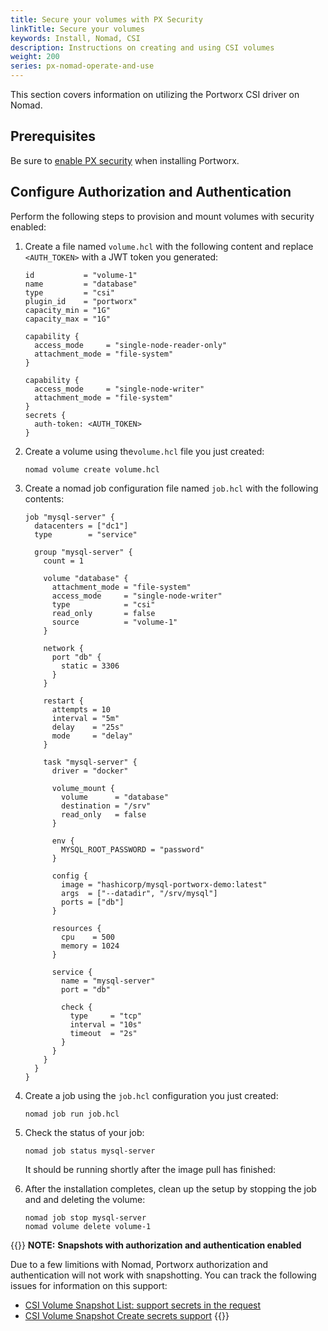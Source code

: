 ```yaml
---
title: Secure your volumes with PX Security
linkTitle: Secure your volumes
keywords: Install, Nomad, CSI
description: Instructions on creating and using CSI volumes
weight: 200
series: px-nomad-operate-and-use
---
```


This section covers information on utilizing the Portworx CSI driver on Nomad.

## Prerequisites

Be sure to [enable PX security](/install-with-other/nomad/installation/install-as-a-nomad-job/#enable-px-security) when installing Portworx.

## Configure Authorization and Authentication

Perform the following steps to provision and mount volumes with security enabled:

1. Create a file named `volume.hcl` with the following content and replace `<AUTH_TOKEN>` with a JWT token you generated:

    ```text
    id           = "volume-1"
    name         = "database"
    type         = "csi"
    plugin_id    = "portworx"
    capacity_min = "1G"
    capacity_max = "1G"

    capability {
      access_mode     = "single-node-reader-only"
      attachment_mode = "file-system"
    }

    capability {
      access_mode     = "single-node-writer"
      attachment_mode = "file-system"
    }
    secrets {
      auth-token: <AUTH_TOKEN>
    }
    ```


2. Create a volume using the`volume.hcl` file you just created:

    ```text
    nomad volume create volume.hcl
    ```

3. Create a nomad job configuration file named `job.hcl` with the following contents:

    ```text
    job "mysql-server" {
      datacenters = ["dc1"]
      type        = "service"

      group "mysql-server" {
        count = 1

        volume "database" {
          attachment_mode = "file-system"
          access_mode     = "single-node-writer"
          type            = "csi"
          read_only       = false
          source          = "volume-1"
        }

        network {
          port "db" {
            static = 3306
          }
        }

        restart {
          attempts = 10
          interval = "5m"
          delay    = "25s"
          mode     = "delay"
        }

        task "mysql-server" {
          driver = "docker"

          volume_mount {
            volume      = "database"
            destination = "/srv"
            read_only   = false
          }

          env {
            MYSQL_ROOT_PASSWORD = "password"
          }

          config {
            image = "hashicorp/mysql-portworx-demo:latest"
            args  = ["--datadir", "/srv/mysql"]
            ports = ["db"]
          }

          resources {
            cpu    = 500
            memory = 1024
          }

          service {
            name = "mysql-server"
            port = "db"

            check {
              type     = "tcp"
              interval = "10s"
              timeout  = "2s"
            }
          }
        }
      }
    }
    ```

4. Create a job using the `job.hcl` configuration you just created:

    ```text
    nomad job run job.hcl
    ```

5. Check the status of your job:

    ```text
    nomad job status mysql-server
    ```

    It should be running shortly after the image pull has finished:

6. After the installation completes, clean up the setup by stopping the job and and deleting the volume:

    ```text
    nomad job stop mysql-server 
    nomad volume delete volume-1
    ```

{{<info>}}
**NOTE:** **Snapshots with authorization and authentication enabled**

Due to a few limitions with Nomad, Portworx authorization and authentication will not work with snapshotting. You can track the following issues for information on this support:

* [CSI Volume Snapshot List: support secrets in the request](https://github.com/hashicorp/nomad/issues/10640)
* [CSI Volume Snapshot Create secrets support](https://github.com/hashicorp/nomad/issues/10639)
{{</info>}}
